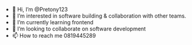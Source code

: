 - 👋 Hi, I’m @Pretony123
- 👀 I’m interested in software building & collaboration with other teams.
- 🌱 I’m currently learning frontend
- 💞️ I’m looking to collaborate on software development
- 📫 How to reach me 0819445289

<!---
Pretony123/Pretony123 is a ✨ special ✨ repository because its `README.md` (this file) appears on your GitHub profile.
You can click the Preview link to take a look at your changes.
--->
